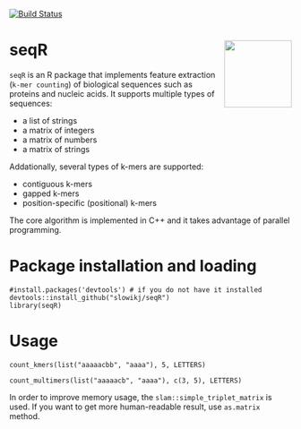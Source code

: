 [![Build Status](https://travis-ci.com/slowikj/seqR.svg?branch=master)](https://travis-ci.com/slowikj/seqR)
# seqR <img src = "man/images/logo.png" align = "right" width="120"/>

`seqR` is an R package that implements feature extraction (`k-mer counting`) of biological sequences such as proteins and nucleic acids.
It supports multiple types of sequences:
* a list of strings
* a matrix of integers
* a matrix of numbers
* a matrix of strings

Addationally, several types of k-mers are supported:
* contiguous k-mers
* gapped k-mers
* position-specific (positional) k-mers

The core algorithm is implemented in C++ and it takes advantage of parallel programming.

# Package installation and loading

```{r setup, eval=FALSE}
#install.packages('devtools') # if you do not have it installed
devtools::install_github("slowikj/seqR")
library(seqR)
```

# Usage

```{r, eval=FALSE}
count_kmers(list("aaaaacbb", "aaaa"), 5, LETTERS)

count_multimers(list("aaaaacb", "aaaa"), c(3, 5), LETTERS)
```

In order to improve memory usage, the `slam::simple_triplet_matrix` is used.
If you want to get more human-readable result, use `as.matrix` method.

